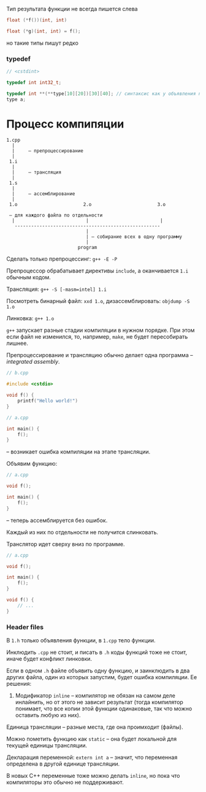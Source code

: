 Тип результата функции не всегда пишется слева

```cpp
float (*f())(int, int)

float (*g)(int, int) = f();
```

но такие типы пишут редко

### typedef

```cpp
// <cstdint>

typedef int int32_t; 
```

```cpp
typedef int **(**type[10][20])[30][40]; // синтаксис как у объявления переменной
type a;
```

# Процесс компипяции

```
1.cpp
  |
  |     – препроцессирование
  |
 1.i
  |
  |     – трансляция
  |
 1.s
  |
  |     – ассемблирование
  |
 1.o                        2.o                        3.o
 
 – для каждого файла по отдельности
  |                          |                          |
   ----------------------------------------------------- 
                             |
                             | – cобирание всех в одну программу
                             |
                          program
```

Сделать только препроцессинг: `g++ -E -P`

Препроцессор обрабатывает директивы `include`, а оканчивается `1.i` обычным кодом.

Трансляция: `g++ -S [-masm=intel] 1.i`

Посмотреть бинарный файл: `xxd 1.o`, дизассемблировать: `objdump -S 1.o`

Линковка: `g++ 1.o`

`g++` запускает разные стадии компиляции в нужном порядке. 
При этом если файл не изменился, то, например, `make`, не будет пересобирать лишнее.

Препроцессирование и трансляцию обычно делает одна программа – _integrated assembly_.

```cpp
// b.cpp

#include <cstdio>

void f() {
    printf("Hello world!")
}
```

```cpp
// a.cpp

int main() {
    f();
}
```

– возникает ошибка компиляции на этапе трансляции.

Объявим функцию:

```cpp
// a.cpp

void f();

int main() {
    f();
}
```

– теперь ассемблируется без ошибок.

Каждый из них по отдельности не получится слинковать.

Транслятор идет сверху вниз по программе.

```cpp
// a.cpp

void f();

int main() {
    f();
}

void f() {
    // ...
}
```

### Header files

В `1.h` только объявления функции, в `1.cpp` тело функции.

Инклюдить `.cpp` не стоит, и писать в `.h` коды функций тоже не стоит, иначе будет конфликт линковки.

Если в одном `.h` файле объявить одну функцию, и заинклюдить в два других файла, один из которых запустим,
будет ошибка компиляции. Ее решения: 
1. Модификатор `inline` – компилятор не обязан на самом деле инлайнить, но от этого не зависит результат
(тогда компилятор понимает, что все копии этой функции одинаковые, так что можно оставить любую из них).

Единица трансляции – разные места, где она проимходит (файлы).

Можно пометить функцию как `static` – она будет локальной для текущей единицы трансляции.

Декларация переменной: `extern int a` – значит, что переменная определена в другой единице трансляции.

В новых C++ переменные тоже можно делать `inline`, но пока что компиляторы это обычно не поддерживают.

